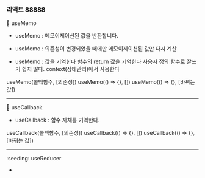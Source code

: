 ### 리액트 88888

:seedling: useMemo

- useMemo : 메모이제이션된 값을 반환합니다.
- useMemo : 의존성이 변경되었을 때에만 메모이제이션된 값만 다시 계산

- useMemo : 값을 기억한다 함수의 return 값을 기억한다
            사용자 정의 함수로 잘쓰기 쉽지 않다.
            context(상태관리)에서 사용한다

useMemo(콜백함수, [의존성])
useMemo(() => {}, [])
useMemo(() => {}, [바뀌는 값])

<hr>

:seedling: useCallback

- useCallback : 함수 자체를 기억한다.

useCallback(콜백함수, [의존성])
useCallback(() => {}, [])
useCallback(() => {}, [바뀌는 값])

<hr>

:seeding: useReducer

- 